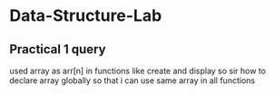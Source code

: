 # Data-Structure-Lab

## Practical 1 query
used array as arr[n] in functions like create and display 
so sir how to declare array globally so that i can use same array in all functions
